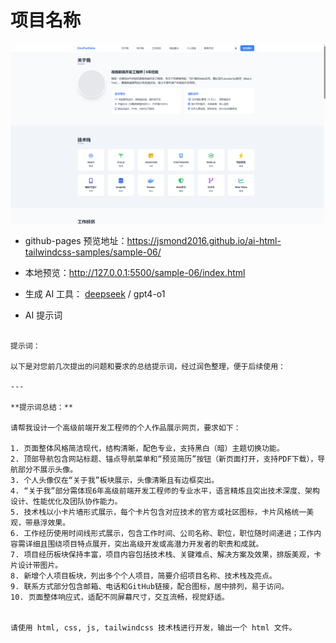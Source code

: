 # 项目名称

![](./imgs/image.png)

- github-pages 预览地址：https://jsmond2016.github.io/ai-html-tailwindcss-samples/sample-06/
- 本地预览：http://127.0.0.1:5500/sample-06/index.html

- 生成 AI 工具： [deepseek](https://chat.deepseek.com/) / gpt4-o1
- AI 提示词

```text
     
提示词：

以下是对您前几次提出的问题和要求的总结提示词，经过润色整理，便于后续使用：

---

**提示词总结：**

请帮我设计一个高级前端开发工程师的个人作品展示网页，要求如下：

1. 页面整体风格简洁现代，结构清晰，配色专业，支持黑白（暗）主题切换功能。
2. 顶部导航包含网站标题、锚点导航菜单和“预览简历”按钮（新页面打开，支持PDF下载），导航部分不展示头像。
3. 个人头像仅在“关于我”板块展示，头像清晰且有边框突出。
4. “关于我”部分需体现6年高级前端开发工程师的专业水平，语言精炼且突出技术深度、架构设计、性能优化及团队协作能力。
5. 技术栈以小卡片墙形式展示，每个卡片包含对应技术的官方或社区图标，卡片风格统一美观，带悬浮效果。
6. 工作经历使用时间线形式展示，包含工作时间、公司名称、职位，职位随时间递进；工作内容需详细且围绕项目特点展开，突出高级开发或高潜力开发者的职责和成就。
7. 项目经历板块保持丰富，项目内容包括技术栈、关键难点、解决方案及效果，排版美观，卡片设计带图片。
8. 新增个人项目板块，列出多个个人项目，简要介绍项目名称、技术栈及亮点。
9. 联系方式部分包含邮箱、电话和GitHub链接，配合图标，居中排列，易于访问。
10. 页面整体响应式，适配不同屏幕尺寸，交互流畅，视觉舒适。


请使用 html, css, js, tailwindcss 技术栈进行开发，输出一个 html 文件。

```
